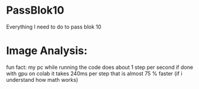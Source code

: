 # PassBlok10
Everything I need to do to pass blok 10

# Image Analysis:
fun fact: my pc while running the code does about 1 step per second if done with gpu on colab it takes 240ms per step that is almost 75 % faster (if i understand how math works)
